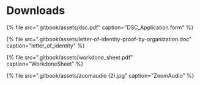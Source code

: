# Downloads



{% file src=".gitbook/assets/dsc.pdf" caption="DSC\_Application form" %}

{% file src=".gitbook/assets/letter-of-identity-proof-by-organization.doc" caption="letter\_of\_identity" %}

{% file src=".gitbook/assets/workdone\_sheet.pdf" caption="WorkdoneSheet" %}

{% file src=".gitbook/assets/zoomaudio \(2\).jpg" caption="ZoomAudio" %}

